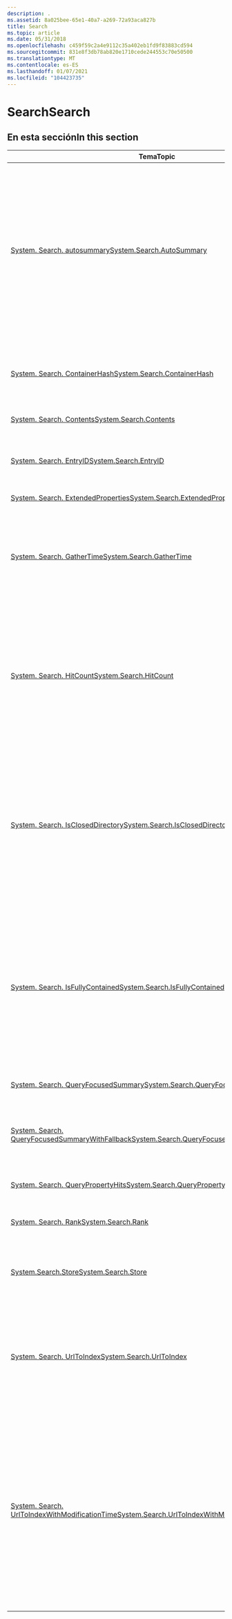 ```yaml
---
description: .
ms.assetid: 8a025bee-65e1-40a7-a269-72a93aca827b
title: Search
ms.topic: article
ms.date: 05/31/2018
ms.openlocfilehash: c459f59c2a4e9112c35a402eb1fd9f83883cd594
ms.sourcegitcommit: 831e8f3db78ab820e1710cede244553c70e50500
ms.translationtype: MT
ms.contentlocale: es-ES
ms.lasthandoff: 01/07/2021
ms.locfileid: "104423735"
---
```

# <a name="search"></a><span data-ttu-id="96c64-103">Search</span><span class="sxs-lookup"><span data-stu-id="96c64-103">Search</span></span>

## <a name="in-this-section"></a><span data-ttu-id="96c64-104">En esta sección</span><span class="sxs-lookup"><span data-stu-id="96c64-104">In this section</span></span>



| <span data-ttu-id="96c64-105">Tema</span><span class="sxs-lookup"><span data-stu-id="96c64-105">Topic</span></span>                                                                                                                      | <span data-ttu-id="96c64-106">Descripción</span><span class="sxs-lookup"><span data-stu-id="96c64-106">Description</span></span>                                                                                                                                                                                                                                                                                                                                                                  |
|----------------------------------------------------------------------------------------------------------------------------|------------------------------------------------------------------------------------------------------------------------------------------------------------------------------------------------------------------------------------------------------------------------------------------------------------------------------------------------------------------------------|
| [<span data-ttu-id="96c64-107">System. Search. autosummary</span><span class="sxs-lookup"><span data-stu-id="96c64-107">System.Search.AutoSummary</span></span>](./props-system-search-autosummary.md)<br/>                                         | <span data-ttu-id="96c64-108">Un resumen del sistema de búsqueda automatizado del contenido de texto completo de un documento, que se muestra en la vista de resultados de la búsqueda en el **Explorador de búsqueda**.</span><span class="sxs-lookup"><span data-stu-id="96c64-108">An automated search system summary of the full text contents of a document, displayed in the search results view in **Search Explorer**.</span></span> <span data-ttu-id="96c64-109">Utilice esta propiedad solo cuando consuma los valores en una aplicación, no al proporcionar valores a un controlador de propiedades.</span><span class="sxs-lookup"><span data-stu-id="96c64-109">Use this property only when consuming the values in an application, not when providing values to a property handler.</span></span><br/>                                                                                                     |
| [<span data-ttu-id="96c64-110">System. Search. ContainerHash</span><span class="sxs-lookup"><span data-stu-id="96c64-110">System.Search.ContainerHash</span></span>](./props-system-search-containerhash.md)<br/>                                     | <span data-ttu-id="96c64-111">Código hash que se utiliza para identificar los datos adjuntos que se van a eliminar en función de una dirección URL de contenedor común.</span><span class="sxs-lookup"><span data-stu-id="96c64-111">The hash code used to identify attachments to be deleted based on a common container url.</span></span><br/>                                                                                                                                                                                                                                                                         |
| [<span data-ttu-id="96c64-112">System. Search. Contents</span><span class="sxs-lookup"><span data-stu-id="96c64-112">System.Search.Contents</span></span>](./props-system-search-contents.md)<br/>                                               | <span data-ttu-id="96c64-113">Contenido del elemento.</span><span class="sxs-lookup"><span data-stu-id="96c64-113">The contents of the item.</span></span> <br/>                                                                                                                                                                                                                                                                                                                                        |
| [<span data-ttu-id="96c64-114">System. Search. EntryID</span><span class="sxs-lookup"><span data-stu-id="96c64-114">System.Search.EntryID</span></span>](./props-system-search-entryid.md)<br/>                                                 | <span data-ttu-id="96c64-115">El ID. de entrada de un elemento dentro de un catálogo determinado en el índice de búsqueda de Windows.</span><span class="sxs-lookup"><span data-stu-id="96c64-115">The entry ID for an item within a given catalog in the Windows Search Index.</span></span><br/>                                                                                                                                                                                                                                                                                      |
| [<span data-ttu-id="96c64-116">System. Search. ExtendedProperties</span><span class="sxs-lookup"><span data-stu-id="96c64-116">System.Search.ExtendedProperties</span></span>](./props-system-search-extendedproperties.md)<br/>                           |                                                                                                                                                                                                                                                                                                                                                                              |
| [<span data-ttu-id="96c64-117">System. Search. GatherTime</span><span class="sxs-lookup"><span data-stu-id="96c64-117">System.Search.GatherTime</span></span>](./props-system-search-gathertime.md)<br/>                                           | <span data-ttu-id="96c64-118">El valor DateTime que representa la hora a la que el recopilador de Windows Search ha insertado por última vez las propiedades de este documento en los complementos del recopilador de Windows Search.</span><span class="sxs-lookup"><span data-stu-id="96c64-118">The Datetime value representing the time when the Windows Search Gatherer process last pushed properties of this document to the Windows Search Gatherer Plugins.</span></span><br/>                                                                                                                                                                                                 |
| [<span data-ttu-id="96c64-119">System. Search. HitCount</span><span class="sxs-lookup"><span data-stu-id="96c64-119">System.Search.HitCount</span></span>](./props-system-search-hitcount.md)<br/>                                               | <span data-ttu-id="96c64-120">Cuando se usa Contains en el índice de búsqueda de Windows, este es el número de coincidencias del término.</span><span class="sxs-lookup"><span data-stu-id="96c64-120">When using CONTAINS over the Windows Search Index, this is the number of matches of the term.</span></span> <span data-ttu-id="96c64-121">Si hay varios Contains, y calcula el número mínimo de aciertos, y o calcula el número máximo de aciertos.</span><span class="sxs-lookup"><span data-stu-id="96c64-121">If there are multiple CONTAINS, an AND computes the minimal number of hits, and an OR computes the maximal number of hits.</span></span><br/>                                                                                                                                          |
| [<span data-ttu-id="96c64-122">System. Search. IsClosedDirectory</span><span class="sxs-lookup"><span data-stu-id="96c64-122">System.Search.IsClosedDirectory</span></span>](./props-system-search-iscloseddirectory.md)<br/>                             | <span data-ttu-id="96c64-123">Un elemento contenedor emite como **true** para indicar que no es necesario que un indexador Enumere sus elementos secundarios si el elemento contenedor no ha cambiado desde el último rastreo de comprobación de Índice incremental.</span><span class="sxs-lookup"><span data-stu-id="96c64-123">Emitted as **TRUE** by a container item to indicate that its child items do not need to be enumerated by an indexer if the container item has not changed since the last incremental index verification crawl.</span></span> <span data-ttu-id="96c64-124">Esto contribuye a la optimización del rendimiento del indexador.</span><span class="sxs-lookup"><span data-stu-id="96c64-124">This contributes to the optimization of indexer performance.</span></span><br/>                                                                                       |
| [<span data-ttu-id="96c64-125">System. Search. IsFullyContained</span><span class="sxs-lookup"><span data-stu-id="96c64-125">System.Search.IsFullyContained</span></span>](./props-system-search-isfullycontained.md)<br/>                               | <span data-ttu-id="96c64-126">**Lo** emiten todos los elementos secundarios de un contenedor (por ejemplo, un correo electrónico o un archivo comprimido con la extensión de nombre. zip) que emite [System. Search. IsClosedDirectory](./props-system-search-iscloseddirectory.md) como **true**.</span><span class="sxs-lookup"><span data-stu-id="96c64-126">Emitted as **TRUE** by all child items of a container (such as an e-mail or a compressed file with a .zip name extension) that emits [System.Search.IsClosedDirectory](./props-system-search-iscloseddirectory.md) as **TRUE**.</span></span> <span data-ttu-id="96c64-127">Esto garantiza que los elementos secundarios se incluyen en el índice de búsqueda.</span><span class="sxs-lookup"><span data-stu-id="96c64-127">This ensures that the child items are included in the search index.</span></span><br/>                                                              |
| [<span data-ttu-id="96c64-128">System. Search. QueryFocusedSummary</span><span class="sxs-lookup"><span data-stu-id="96c64-128">System.Search.QueryFocusedSummary</span></span>](./props-system-search-queryfocusedsummary.md)<br/>                         | <span data-ttu-id="96c64-129">Resumen orientado a consultas del documento.</span><span class="sxs-lookup"><span data-stu-id="96c64-129">The query-focused summary of the document.</span></span><br/>                                                                                                                                                                                                                                                                                                                        |
| [<span data-ttu-id="96c64-130">System. Search. QueryFocusedSummaryWithFallback</span><span class="sxs-lookup"><span data-stu-id="96c64-130">System.Search.QueryFocusedSummaryWithFallback</span></span>](./props-system-search-queryfocusedsummarywithfallback.md)<br/> | <span data-ttu-id="96c64-131">Resumen orientado a consultas del documento.</span><span class="sxs-lookup"><span data-stu-id="96c64-131">The query-focused summary of the document.</span></span> <span data-ttu-id="96c64-132">Si no hay ninguno disponible, se devuelve el resumen.</span><span class="sxs-lookup"><span data-stu-id="96c64-132">If none is available, the AutoSummary is returned.</span></span><br/>                                                                                                                                                                                                                                                                     |
| [<span data-ttu-id="96c64-133">System. Search. QueryPropertyHits</span><span class="sxs-lookup"><span data-stu-id="96c64-133">System.Search.QueryPropertyHits</span></span>](props-system-search-querypropertyhits.md)<br/>                                    | <span data-ttu-id="96c64-134">Contiene la lista de propiedades coincidentes de una consulta.</span><span class="sxs-lookup"><span data-stu-id="96c64-134">Contains the list of matched properties from a query.</span></span><br/>                                                                                                                                                                                                                                                                                                             |
| [<span data-ttu-id="96c64-135">System. Search. Rank</span><span class="sxs-lookup"><span data-stu-id="96c64-135">System.Search.Rank</span></span>](./props-system-search-rank.md)<br/>                                                       | <span data-ttu-id="96c64-136">Rango de relevancia de la fila, con un intervalo de 0-1000.</span><span class="sxs-lookup"><span data-stu-id="96c64-136">Relevance rank of row, with a range from 0-1000.</span></span> <br/>                                                                                                                                                                                                                                                                                                                 |
| [<span data-ttu-id="96c64-137">System.Search.Store</span><span class="sxs-lookup"><span data-stu-id="96c64-137">System.Search.Store</span></span>](./props-system-search-store.md)<br/>                                                     | <span data-ttu-id="96c64-138">Identificador del controlador de protocolo que generó el elemento.</span><span class="sxs-lookup"><span data-stu-id="96c64-138">The identifier for the protocol handler that produced the item.</span></span> <span data-ttu-id="96c64-139">Por ejemplo, MAPI, CSC, archivo, etc.</span><span class="sxs-lookup"><span data-stu-id="96c64-139">For example, MAPI, CSC, FILE, and so on.</span></span><br/>                                                                                                                                                                                                                                                          |
| <span data-ttu-id="96c64-140">[System. Search. UrlToIndex](/previous-versions/windows/desktop/legacy/bb760177(v=vs.85))</span><span class="sxs-lookup"><span data-stu-id="96c64-140">[System.Search.UrlToIndex](/previous-versions/windows/desktop/legacy/bb760177(v=vs.85))</span></span><br/>                                           | <span data-ttu-id="96c64-141">Emitido por un [**IFilter**](/windows/win32/api/filter/nn-filter-ifilter) de contenedor para cada dirección URL secundaria dentro del contenedor.</span><span class="sxs-lookup"><span data-stu-id="96c64-141">Emitted by a container [**IFilter**](/windows/win32/api/filter/nn-filter-ifilter) for each child URL within the container.</span></span> <span data-ttu-id="96c64-142">Finalmente, el indexador rastrea los elementos secundarios si están dentro del ámbito.</span><span class="sxs-lookup"><span data-stu-id="96c64-142">The children are eventually crawled by the indexer if they are within scope.</span></span><br/>                                                                                                                                                                                |
| [<span data-ttu-id="96c64-143">System. Search. UrlToIndexWithModificationTime</span><span class="sxs-lookup"><span data-stu-id="96c64-143">System.Search.UrlToIndexWithModificationTime</span></span>](./props-system-search-urltoindexwithmodificationtime.md)<br/>   | <span data-ttu-id="96c64-144">Esta propiedad es igual que [**System. Search. UrlToIndex**](props-system-search-urltoindex.md) , salvo que incluye la hora en que se modificó por última vez la dirección URL.</span><span class="sxs-lookup"><span data-stu-id="96c64-144">This property is the same as [**System.Search.UrlToIndex**](props-system-search-urltoindex.md) except that it includes the time that the URL was last modified.</span></span> <span data-ttu-id="96c64-145">Se trata de una optimización para el indizador, de modo que no tenga que volver a llamar al controlador de protocolo para solicitar esta información para determinar si es necesario indizar el contenido de nuevo.</span><span class="sxs-lookup"><span data-stu-id="96c64-145">This is an optimization for the indexer so that it does not have to call back into the protocol handler to ask for this information to determine whether the content needs to be indexed again.</span></span> <br/> |



 

 

 
